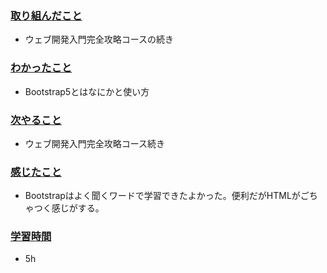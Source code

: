 ### <u>取り組んだこと</u>
- ウェブ開発入門完全攻略コースの続き

### <u>わかったこと</u>
- Bootstrap5とはなにかと使い方

### <u>次やること</u>
- ウェブ開発入門完全攻略コース続き

### <u>感じたこと</u>
- Bootstrapはよく聞くワードで学習できたよかった。便利だがHTMLがごちゃつく感じがする。

### <u>学習時間</u>
- 5h